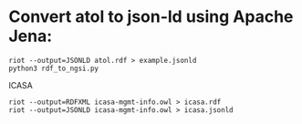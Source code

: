 
# Convert atol to json-ld using Apache Jena:

```
riot --output=JSONLD atol.rdf > example.jsonld
python3 rdf_to_ngsi.py
```

ICASA

```
riot --output=RDFXML icasa-mgmt-info.owl > icasa.rdf
riot --output=JSONLD icasa-mgmt-info.owl > icasa.jsonld
```
